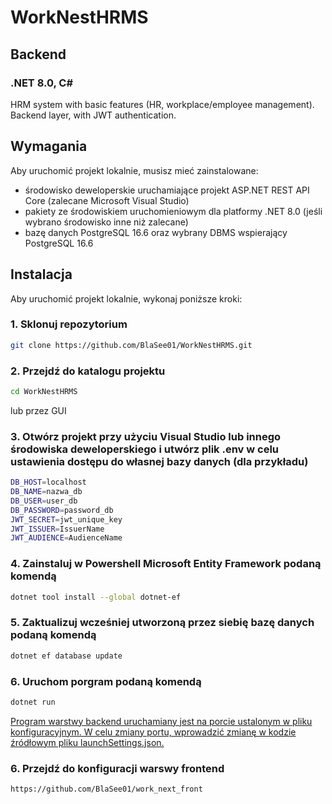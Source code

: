 # WorkNestHRMS
## Backend
### .NET 8.0, C#
HRM system with basic features (HR, workplace/employee management). Backend layer, with JWT authentication.

## Wymagania

Aby uruchomić projekt lokalnie, musisz mieć zainstalowane:

- środowisko deweloperskie uruchamiające projekt ASP.NET REST API Core (zalecane Microsoft Visual Studio) 
- pakiety ze środowiskiem uruchomieniowym dla platformy .NET 8.0 (jeśli wybrano środowisko inne niż zalecane)
- bazę danych PostgreSQL 16.6 oraz wybrany DBMS wspierający PostgreSQL 16.6

## Instalacja

Aby uruchomić projekt lokalnie, wykonaj poniższe kroki:

### 1. Sklonuj repozytorium

```bash
git clone https://github.com/BlaSee01/WorkNestHRMS.git
```

### 2. Przejdź do katalogu projektu
```bash
cd WorkNestHRMS
```
lub przez GUI

### 3. Otwórz projekt przy użyciu Visual Studio lub innego środowiska deweloperskiego i utwórz plik .env w celu ustawienia dostępu do własnej bazy danych (dla przykładu)
```bash
DB_HOST=localhost
DB_NAME=nazwa_db
DB_USER=user_db
DB_PASSWORD=password_db
JWT_SECRET=jwt_unique_key
JWT_ISSUER=IssuerName
JWT_AUDIENCE=AudienceName

```

### 4. Zainstaluj w Powershell Microsoft Entity Framework podaną komendą
```bash
dotnet tool install --global dotnet-ef
```

### 5. Zaktualizuj wcześniej utworzoną przez siebię bazę danych podaną komendą
```bash
dotnet ef database update
```

### 6. Uruchom porgram podaną komendą
```bash
dotnet run
```

<ins>Program warstwy backend uruchamiany jest na porcie ustalonym w pliku konfiguracyjnym. W celu zmiany portu, wprowadzić zmianę w kodzie źródłowym pliku launchSettings.json.</ins>

### 6. Przejdź do konfiguracji warswy frontend
```bash
https://github.com/BlaSee01/work_next_front
```
